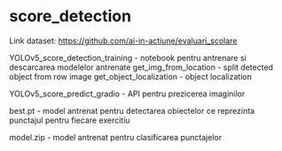 # score_detection

Link dataset: https://github.com/ai-in-actiune/evaluari_scolare


YOLOv5_score_detection_training - notebook pentru antrenare si descarcarea modelelor antrenate
    get_img_from_location   - split detected object from row image
    get_object_localization - object localization
    
    

YOLOv5_score_predict_gradio - API pentru prezicerea imaginilor

best.pt - model antrenat pentru detectarea obiectelor ce reprezinta punctajul pentru fiecare exercitiu

model.zip - model antrenat pentru clasificarea punctajelor 
